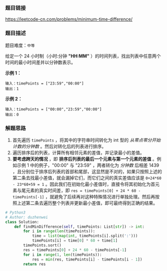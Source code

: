 ### 题目链接
https://leetcode-cn.com/problems/minimum-time-difference/

### 题目描述
题目难度：```中等```

给定一个 24 小时制（小时:分钟 **"HH:MM"** ）的时间列表，找出列表中任意两个时间的最小时间差并以分钟数表示。

**示例 1：**

```
输入：timePoints = ["23:59","00:00"]
输出：1
```

**示例 2：**

```
输入：timePoints = ["00:00","23:59","00:00"]
输出：0
```

### 解题思路
1. 首先遍历 ```timePoints``` ，将其中的字符串时间转化为 int 型的 *从零点零分开始计数的分钟数* 。然后对转化后的列表进行排序。
2. 遍历排序后的列表，计算所有相邻元素的差值，并记录最小的差值。
3. **要考虑跨天的情况** ，即 **排序后列表的最后一个元素与第一个元素的差值** 。例如示例 1 中的例子，"00:00" 与 "23:59" ，两者转化为 *分钟数* 后相差 1439 ，且分别位于排序后列表的首部和尾部，这显然是不对的，如果只按照上述的第二条去找最小差值，就会漏掉它们，而它们之间的真实差值应该是 ```0+24*60 - 23*60+59 = 1``` 。因此我们在初始化最小差值时，直接令将其初始化为首元素与尾元素的真实时间差，即 ```res = timePoints[0] + 24 * 60 - timePoints[-1]``` ，就避免了后续再对这种特殊情况进行单独处理。然后再按照上述第二条去遍历整个列表并更新最小差值，即可最终得到正确的结果。

```python
# Python3
# Author: duzhenwei
class Solution:
    def findMinDifference(self, timePoints: List[str]) -> int:
        for i in range(len(timePoints)):
            time = list(map(int, timePoints[i].split(':')))
            timePoints[i] = time[0] * 60 + time[1]
        timePoints.sort()
        res = timePoints[0] + 24 * 60 - timePoints[-1]
        for i in range(1, len(timePoints)):
            res = min(res, timePoints[i] - timePoints[i - 1])
        return res
```